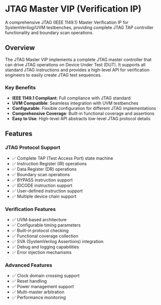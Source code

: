 # JTAG Master VIP (Verification IP)
A comprehensive JTAG (IEEE 1149.1) Master Verification IP for SystemVerilog/UVM testbenches, providing complete JTAG TAP controller functionality and boundary scan operations.

## Overview

The JTAG Master VIP implements a complete JTAG master controller that can drive JTAG operations on Device Under Test (DUT). It supports all standard JTAG instructions and provides a high-level API for verification engineers to easily create JTAG test sequences.

### Key Benefits

- **IEEE 1149.1 Compliant**: Full compliance with JTAG standard
- **UVM Compatible**: Seamless integration with UVM testbenches
- **Configurable**: Flexible configuration for different JTAG implementations
- **Comprehensive Coverage**: Built-in functional coverage and assertions
- **Easy to Use**: High-level API abstracts low-level JTAG protocol details

## Features

### JTAG Protocol Support
- ✅ Complete TAP (Test Access Port) state machine
- ✅ Instruction Register (IR) operations
- ✅ Data Register (DR) operations
- ✅ Boundary scan operations
- ✅ BYPASS instruction support
- ✅ IDCODE instruction support
- ✅ User-defined instruction support
- ✅ Multiple device chain support

### Verification Features
- ✅ UVM-based architecture
- ✅ Configurable timing parameters
- ✅ Built-in protocol checking
- ✅ Functional coverage collection
- ✅ SVA (SystemVerilog Assertions) integration
- ✅ Debug and logging capabilities
- ✅ Error injection mechanisms

### Advanced Features
- ✅ Clock domain crossing support
- ✅ Reset handling
- ✅ Power management support
- ✅ Multi-master arbitration
- ✅ Performance monitoring


